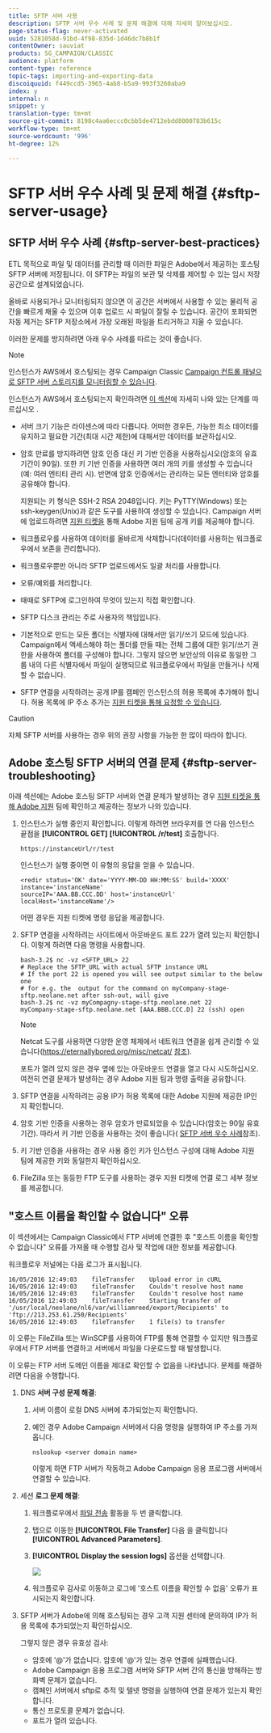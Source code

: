 ```yaml
---
title: SFTP 서버 사용
description: SFTP 서버 우수 사례 및 문제 해결에 대해 자세히 알아보십시오.
page-status-flag: never-activated
uuid: 5281058d-91bd-4f98-835d-1d46dc7b8b1f
contentOwner: sauviat
products: SG_CAMPAIGN/CLASSIC
audience: platform
content-type: reference
topic-tags: importing-and-exporting-data
discoiquuid: f449ccd5-3965-4ab8-b5a9-993f3260aba9
index: y
internal: n
snippet: y
translation-type: tm+mt
source-git-commit: 8198c4aa6eccc0cbb5de4712ebdd8000783b615c
workflow-type: tm+mt
source-wordcount: '996'
ht-degree: 12%

---
```



# SFTP 서버 우수 사례 및 문제 해결 {#sftp-server-usage}

## SFTP 서버 우수 사례 {#sftp-server-best-practices}

ETL 목적으로 파일 및 데이터를 관리할 때 이러한 파일은 Adobe에서 제공하는 호스팅 SFTP 서버에 저장됩니다. 이 SFTP는 파일의 보관 및 삭제를 제어할 수 있는 임시 저장 공간으로 설계되었습니다.

올바로 사용되거나 모니터링되지 않으면 이 공간은 서버에서 사용할 수 있는 물리적 공간을 빠르게 채울 수 있으며 이후 업로드 시 파일이 잘릴 수 있습니다. 공간이 포화되면 자동 제거는 SFTP 저장소에서 가장 오래된 파일을 트리거하고 지울 수 있습니다.

이러한 문제를 방지하려면 아래 우수 사례를 따르는 것이 좋습니다.

>[!NOTE]
>
>인스턴스가 AWS에서 호스팅되는 경우 Campaign Classic [Campaign 컨트롤 패널으로 SFTP 서버 스토리지를 모니터링할 수 있습니다](https://docs.adobe.com/content/help/en/control-panel/using/sftp-management/sftp-storage-management.html).
>
>인스턴스가 AWS에서 호스팅되는지 확인하려면 [이 섹션](https://docs.adobe.com/content/help/ko-KR/control-panel/using/faq.html#ims-org-id)에 자세히 나와 있는 단계를 따르십시오 .

* 서버 크기 기능은 라이센스에 따라 다릅니다. 어떠한 경우든, 가능한 최소 데이터를 유지하고 필요한 기간(최대 시간 제한)에 대해서만 데이터를 보관하십시오.
* 암호 만료를 방지하려면 암호 인증 대신 키 기반 인증을 사용하십시오(암호의 유효 기간이 90일). 또한 키 기반 인증을 사용하면 여러 개의 키를 생성할 수 있습니다(예: 여러 엔티티 관리 시). 반면에 암호 인증에서는 관리하는 모든 엔터티와 암호를 공유해야 합니다.

   지원되는 키 형식은 SSH-2 RSA 2048입니다. 키는 PyTTY(Windows) 또는 ssh-keygen(Unix)과 같은 도구를 사용하여 생성할 수 있습니다. Campaign 서버에 업로드하려면 [지원 티켓을](https://support.neolane.net) 통해 Adobe 지원 팀에 공개 키를 제공해야 합니다.

* 워크플로우를 사용하여 데이터를 올바르게 삭제합니다(데이터를 사용하는 워크플로우에서 보존을 관리합니다).
* 워크플로우뿐만 아니라 SFTP 업로드에서도 일괄 처리를 사용합니다.
* 오류/예외를 처리합니다.
* 때때로 SFTP에 로그인하여 무엇이 있는지 직접 확인합니다.
* SFTP 디스크 관리는 주로 사용자의 책임입니다.
* 기본적으로 만드는 모든 폴더는 식별자에 대해서만 읽기/쓰기 모드에 있습니다. Campaign에서 액세스해야 하는 폴더를 만들 때는 전체 그룹에 대한 읽기/쓰기 권한을 사용하여 폴더를 구성해야 합니다. 그렇지 않으면 보안상의 이유로 동일한 그룹 내의 다른 식별자에서 파일이 실행되므로 워크플로우에서 파일을 만들거나 삭제할 수 없습니다.
* SFTP 연결을 시작하려는 공개 IP를 캠페인 인스턴스의 허용 목록에 추가해야 합니다. 허용 목록에 IP 주소 추가는 [지원 티켓을 통해 요청할 수 있습니다](https://support.neolane.net).

>[!CAUTION]
>
>자체 SFTP 서버를 사용하는 경우 위의 권장 사항을 가능한 한 많이 따라야 합니다.

## Adobe 호스팅 SFTP 서버의 연결 문제 {#sftp-server-troubleshooting}

아래 섹션에는 Adobe 호스팅 SFTP 서버와 연결 문제가 발생하는 경우 [지원 티켓을 통해 Adobe 지원](https://support.neolane.net) 팀에 확인하고 제공하는 정보가 나와 있습니다.

1. 인스턴스가 실행 중인지 확인합니다. 이렇게 하려면 브라우저를 연 다음 인스턴스 끝점을 **[!UICONTROL GET]** **[!UICONTROL /r/test]** 호출합니다.

   ```
   https://instanceUrl/r/test
   ```

   인스턴스가 실행 중이면 이 유형의 응답을 얻을 수 있습니다.

   ```
   <redir status='OK' date='YYYY-MM-DD HH:MM:SS' build='XXXX' instance='instanceName'
   sourceIP='AAA.BB.CCC.DD' host='instanceUrl' localHost='instanceName'/>
   ```

   어떤 경우든 지원 티켓에 명령 응답을 제공합니다.

1. SFTP 연결을 시작하려는 사이트에서 아웃바운드 포트 22가 열려 있는지 확인합니다. 이렇게 하려면 다음 명령을 사용합니다.

   ```
   bash-3.2$ nc -vz <SFTP_URL> 22
   # Replace the SFTP_URL with actual SFTP instance URL
   # If the port 22 is opened you will see output similar to the below one
   # for e.g. the  output for the command on myCompany-stage-sftp.neolane.net after ssh-out, will give
   bash-3.2$ nc -vz myCompagny-stage-sftp.neolane.net 22
   myCompany-stage-sftp.neolane.net [AAA.BBB.CCC.D] 22 (ssh) open
   ```

   >[!NOTE]
   >
   >Netcat 도구를 사용하면 다양한 운영 체제에서 네트워크 연결을 쉽게 관리할 수 있습니다(https://eternallybored.org/misc/netcat/ [참조](https://eternallybored.org/misc/netcat/)).

   포트가 열려 있지 않은 경우 옆에 있는 아웃바운드 연결을 열고 다시 시도하십시오. 여전히 연결 문제가 발생하는 경우 Adobe 지원 팀과 명령 출력을 공유합니다.

1. SFTP 연결을 시작하려는 공용 IP가 허용 목록에 대한 Adobe 지원에 제공한 IP인지 확인합니다.
1. 암호 기반 인증을 사용하는 경우 암호가 만료되었을 수 있습니다(암호는 90일 유효 기간). 따라서 키 기반 인증을 사용하는 것이 좋습니다( [SFTP 서버 우수 사례](#sftp-server-best-practices)참조).
1. 키 기반 인증을 사용하는 경우 사용 중인 키가 인스턴스 구성에 대해 Adobe 지원 팀에 제공한 키와 동일한지 확인하십시오.
1. FileZilla 또는 동등한 FTP 도구를 사용하는 경우 지원 티켓에 연결 로그 세부 정보를 제공합니다.

## &quot;호스트 이름을 확인할 수 없습니다&quot; 오류

이 섹션에서는 Campaign Classic에서 FTP 서버에 연결한 후 &quot;호스트 이름을 확인할 수 없습니다&quot; 오류를 가져올 때 수행할 검사 및 작업에 대한 정보를 제공합니다.

워크플로우 저널에는 다음 로그가 표시됩니다.

```
16/05/2016 12:49:03    fileTransfer    Upload error in cURL
16/05/2016 12:49:03    fileTransfer    Couldn't resolve host name
16/05/2016 12:49:03    fileTransfer    Couldn't resolve host name
16/05/2016 12:49:03    fileTransfer    Starting transfer of '/usr/local/neolane/nl6/var/williamreed/export/Recipients' to 'ftp://213.253.61.250/Recipients'
16/05/2016 12:49:03    fileTransfer    1 file(s) to transfer
```

이 오류는 FileZilla 또는 WinSCP를 사용하여 FTP를 통해 연결할 수 있지만 워크플로우에서 FTP 서버를 연결하고 서버에서 파일을 다운로드할 때 발생합니다.

이 오류는 FTP 서버 도메인 이름을 제대로 확인할 수 없음을 나타냅니다. 문제를 해결하려면 다음을 수행합니다.

1. DNS **서버 구성 문제 해결**:

   1. 서버 이름이 로컬 DNS 서버에 추가되었는지 확인합니다.
   1. 예인 경우 Adobe Campaign 서버에서 다음 명령을 실행하여 IP 주소를 가져옵니다.

      `nslookup <server domain name>`

      이렇게 하면 FTP 서버가 작동하고 Adobe Campaign 응용 프로그램 서버에서 연결할 수 있습니다.

1. 세션 **로그 문제 해결**:

   1. 워크플로우에서 [파일 전송](../../workflow/using/file-transfer.md) 활동을 두 번 클릭합니다.
   1. 탭으로 이동한 **[!UICONTROL File Transfer]** 다음 을 클릭합니다 **[!UICONTROL Advanced Parameters]**.
   1. **[!UICONTROL Display the session logs]** 옵션을 선택합니다.

      ![](assets/sftp-error-display-logs.png)

   1. 워크플로우 감사로 이동하고 로그에 &#39;호스트 이름을 확인할 수 없음&#39; 오류가 표시되는지 확인합니다.

1. SFTP 서버가 Adobe에 의해 호스팅되는 경우 고객 지원 센터에 문의하여 IP가 허용 목록에 추가되었는지 확인하십시오.

   그렇지 않은 경우 유효성 검사:

   * 암호에 &#39;@&#39;가 없습니다. 암호에 &#39;@&#39;가 있는 경우 연결에 실패했습니다.
   * Adobe Campaign 응용 프로그램 서버와 SFTP 서버 간의 통신을 방해하는 방화벽 문제가 없습니다.
   * 캠페인 서버에서 sftp로 추적 및 텔넷 명령을 실행하여 연결 문제가 있는지 확인합니다.
   * 통신 프로토콜 문제가 없습니다.
   * 포트가 열려 있습니다.
